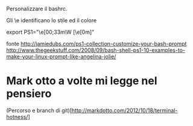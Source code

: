 Personalizzare il bashrc.

Gli \e identificano lo stile ed il colore

export PS1="\e[00;33m\W \[\e[0m\]"

fonte
http://jamiedubs.com/ps1-collection-customize-your-bash-prompt
http://www.thegeekstuff.com/2008/09/bash-shell-ps1-10-examples-to-make-your-linux-prompt-like-angelina-jolie/

# Mark otto a volte mi legge nel pensiero

(Percorso e branch di git)[http://markdotto.com/2012/10/18/terminal-hotness/]
